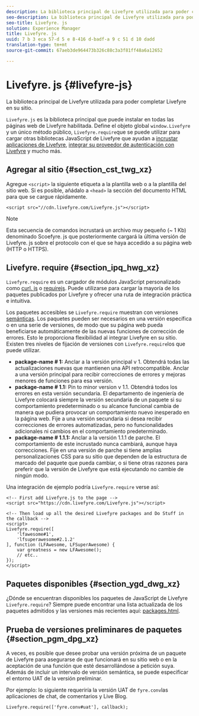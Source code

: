 ```yaml
---
description: La biblioteca principal de Livefyre utilizada para poder completar Livefyre en su sitio.
seo-description: La biblioteca principal de Livefyre utilizada para poder completar Livefyre en su sitio.
seo-title: Livefyre. js
solution: Experience Manager
title: Livefyre. js
uuid: 7 b 3 eca 57-d 5 e 8-416 d-badf-a 9 c 51 d 10 dadd
translation-type: tm+mt
source-git-commit: 67aeb3de964473b326c88c3a3f81ff48a6a12652

---
```



# Livefyre. js {#livefyre-js}

La biblioteca principal de Livefyre utilizada para poder completar Livefyre en su sitio.

`Livefyre.js` es la biblioteca principal que puede instalar en todas las páginas web de Livefyre habilitada. Define el objeto global `window.Livefyre` y un único método público, `Livefyre.require`que se puede utilizar para cargar otras bibliotecas JavaScript de Livefyre que ayudan a [incrustar aplicaciones de Livefyre](/help/implementation/c-getting-started/c-implementation-process/c-using-livefyre.js-to-create-customize-and-use-apps-on-your-site.md), [integrar su proveedor de autenticación con Livefyre](/help/implementation/t-about-identity-integration/t-about-identity-integration.md) y mucho más.

## Agregar al sitio {#section_cst_twg_xz}

Agregue `<script>` la siguiente etiqueta a la plantilla web o a la plantilla del sitio web. Si es posible, añádalo a `<head>` la sección del documento HTML para que se cargue rápidamente.

```
<script src="//cdn.livefyre.com/Livefyre.js"></script>
```

>[!NOTE]
>
>Esta secuencia de comandos incrustará un archivo muy pequeño (~ 1 Kb) denominado Scoefyre. js que posteriormente cargará la última versión de Livefyre. js sobre el protocolo con el que se haya accedido a su página web (HTTP o HTTPS).

## Livefyre. require {#section_ipq_hwg_xz}

`Livefyre.require` es un cargador de módulos JavaScript personalizado como [curl. js](https://github.com/cujojs/curl) o [requirejs](https://requirejs.org/). Puede utilizarse para cargar la mayoría de los paquetes publicados por Livefyre y ofrecer una ruta de integración práctica e intuitiva.

Los paquetes accesibles se `Livefyre.require` muestran con versiones [semánticas](https://semver.org/). Los paquetes pueden ser necesarios en una versión específica o en una serie de versiones, de modo que su página web pueda beneficiarse automáticamente de las nuevas funciones de corrección de errores. Esto le proporciona flexibilidad al integrar Livefyre en su sitio. Existen tres niveles de fijación de versiones con `Livefyre.require`los que puede utilizar.

* **package-name # 1:** Anclar a la versión principal v 1. Obtendrá todas las actualizaciones nuevas que mantienen una API retrocompatible. Anclar a una versión principal para recibir correcciones de errores y mejoras menores de funciones para esa versión.
* **package-name # 1.1:** Pin to minor version v 1.1. Obtendrá todos los errores en esta versión secundaria. El departamento de ingeniería de Livefyre colocará siempre la versión secundaria de un paquete si su comportamiento predeterminado o su alcance funcional cambia de manera que pudiera provocar un comportamiento nuevo inesperado en la página web. Fije a una versión secundaria si desea recibir correcciones de errores automatizadas, pero no funcionalidades adicionales ni cambios en el comportamiento predeterminado.
* **package-name # 1.1.1:** Anclar a la versión 1.1.1 de parche. El comportamiento de este incrustado nunca cambiará, aunque haya correcciones. Fije en una versión de parche si tiene amplias personalizaciones CSS para su sitio que dependen de la estructura de marcado del paquete que pueda cambiar, o si tiene otras razones para preferir que la versión de Livefyre que está ejecutando no cambie de ningún modo.

Una integración de ejemplo podría `Livefyre.require` verse así:

```
<!-- First add Livefyre.js to the page --> 
<script src="https://cdn.livefyre.com/Livefyre.js"></script> 
  
<!-- Then load up all the desired Livefyre packages and Do Stuff in the callback --> 
<script> 
Livefyre.require([ 
    'lfawesome#1', 
    'lfsuperawesome#2.1.2' 
], function (LFAwesome, LFSuperAwesome) { 
    var greatness = new LFAwesome(); 
    // etc.. 
}); 
</script>
```

## Paquetes disponibles {#section_ygd_dwg_xz}

¿Dónde se encuentran disponibles los paquetes de JavaScript de Livefyre `Livefyre.require`? Siempre puede encontrar una lista actualizada de los paquetes admitidos y las versiones más recientes aquí: [packages.html](https://cdn.livefyre.com/packages.html).

## Prueba de versiones preliminares de paquetes {#section_pgm_dpg_xz}

A veces, es posible que desee probar una versión próxima de un paquete de Livefyre para asegurarse de que funcionará en su sitio web o en la aceptación de una función que esté desarrollándose a petición suya. Además de incluir un intervalo de versión semántica, se puede especificar el entorno UAT de la versión preliminar.

Por ejemplo: lo siguiente requeriría la versión UAT de `fyre.conv`las aplicaciones de chat, de comentarios y Live Blog.

```
Livefyre.require(['fyre.conv#uat'], callback); 
```
